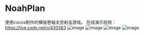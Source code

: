 # NoahPlan
 使用cocos制作的横版卷轴太空射击游戏。
 在线演示视频：https://live.csdn.net/v/430363
![image](https://github.com/user-attachments/assets/65132985-0143-41db-9081-4bbe900ae5d6)
![image](https://github.com/user-attachments/assets/0ca323f8-b7f3-466a-ba01-e670794b923c)
![image](https://github.com/user-attachments/assets/973a7f93-80e3-40e2-aad8-9d064b334fc9)
![image](https://github.com/user-attachments/assets/b12c22bd-4f80-4239-a030-80787fe2e3fd)
